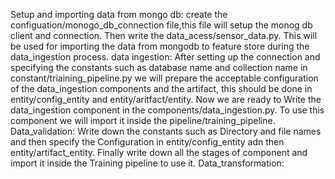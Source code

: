 Setup and importing data from mongo db: create the configuation/monogo_db_connection file,this file will setup the monog db client and connection. Then write the data_acess/sensor_data.py. This will be used for importing the data from mongodb to feature store during the data_ingestion process.
data ingestion: After setting up the connection and specifying the constants such as database name and collection name in constant/triaining_pipeline.py we will prepare the acceptable configuration of the data_ingestion components and the artifact, this should be done in entity/config_entity and entity/aritfact/entity. Now we are ready to Write the data_ingestion component in the components/data_ingestion.py. To use this component we will import it inside the pipeline/training_pipeline. 
Data_validation: Write down the constants such as Directory and file names and then specify the Configuration in entity/config_entity adn then entity/artifact_entity. Finally write down all the stages of component and import it inside the Training pipeline to use it.
Data_transformation: 
